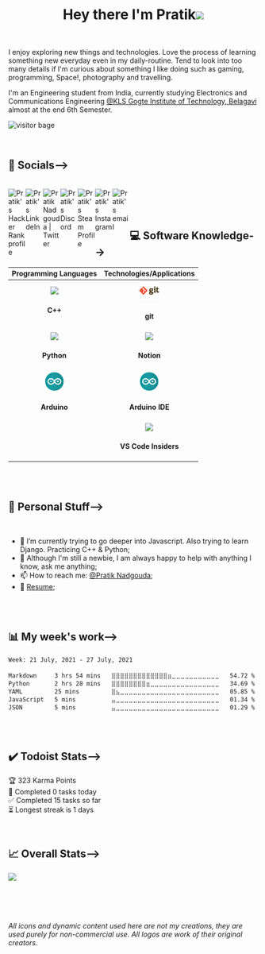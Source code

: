 <h1 align="center"> Hey there I'm Pratik<img src="https://media.giphy.com/media/hvRJCLFzcasrR4ia7z/giphy.gif" width="35px"> </h1>
<br />

I enjoy exploring new things and technologies. Love the process of learning something new everyday even in my daily-routine. Tend to look into too many details if I'm curious about something I like doing such as gaming, programming, Space!, photography and travelling.

I'm an Engineering student from India, currently studying Electronics and Communications Engineering [@KLS Gogte Institute of Technology, Belagavi](https://git.edu/) almost at the end 6th Semester.

![visitor bage](https://visitor-badge.glitch.me/badge?page_id=carbonautics.PratikNadgouda)

<br />

<h2> <b> 🙋 Socials--> </b></h2>

<br/>

<a href="https://www.hackerrank.com/carbonautics/">
  <img align="left" alt="Pratik's Hacker Rank profile" width="35px" src="https://cdn.jsdelivr.net/npm/simple-icons@v3/icons/hackerrank.svg" />
</a>
<a href="https://www.linkedin.com/in/pratiknadgouda/">
  <img align="left" alt="Pratik's LinkdeIn" width="35px" src="https://raw.githubusercontent.com/gauravghongde/social-icons/master/SVG/Color/LinkedIN.svg" />
</a>
<a href="https://twitter.com/Carbonautix">
  <img align="left" alt="Pratik Nadgouda | Twitter" width="35px" src="https://raw.githubusercontent.com/gauravghongde/social-icons/master/SVG/Color/Twitter.svg" />
</a>
<a href="https://discord.gg/x9PuXu5">
  <img align="left" alt="Pratik's Discord" width="35px" src="https://raw.githubusercontent.com/gauravghongde/social-icons/master/SVG/Color/Discord.svg" />
</a>
<a href="https://steamcommunity.com/id/carbonautics/">
  <img align="left" alt="Pratik's Steam Profile" width="35px" src="https://raw.githubusercontent.com/gauravghongde/social-icons/master/SVG/Color/Steam.svg" />
</a>
<a href="https://www.instagram.com/carbonautix/">
  <img align="left" alt="Pratik's Instagram" width="35px" src="https://raw.githubusercontent.com/gauravghongde/social-icons/master/SVG/Color/Instagram.svg" />
</a>
<a href="mailto:carbonautics@gmail.com">
  <img align="left" alt="Pratik's email" width="35px" src="https://raw.githubusercontent.com/gauravghongde/social-icons/master/SVG/Color/Gmail.svg" />
</a>

<br/>
<br/>
<br/>


<h2> <b> 💻 Software Knowledge--> </b></h2>


|Programming Languages | Technologies/Applications |
| :------------------: | :-----------------------: |
| <a><img height="55" src="https://raw.githubusercontent.com/yurijserrano/Github-Profile-Readme-Logos/master/programming%20languages/c%2B%2B.svg"></a> <h4>C++</h4> | <a><img height="40" src="https://raw.githubusercontent.com/github/explore/80688e429a7d4ef2fca1e82350fe8e3517d3494d/topics/git/git.png"></a><h4>git</h4> |
| <img height="45" src=https://raw.githubusercontent.com/yurijserrano/Github-Profile-Readme-Logos/master/programming%20languages/python.svg><h4>Python</h4> | <img height="45" src="https://raw.githubusercontent.com/gauravghongde/social-icons/master/SVG/Color/Notion.svg"><h4>Notion</h4> |
| <img height="40" src="https://raw.githubusercontent.com/github/explore/80688e429a7d4ef2fca1e82350fe8e3517d3494d/topics/arduino/arduino.png"><h4>Arduino</h4> | <img height="40" src="https://raw.githubusercontent.com/github/explore/80688e429a7d4ef2fca1e82350fe8e3517d3494d/topics/arduino/arduino.png"><h4>Arduino IDE</h4> |
| | <img height="40" src="https://upload.wikimedia.org/wikipedia/commons/4/4b/Visual_Studio_Code_Insiders_1.36_icon.svg"><h4>VS Code Insiders</h4>|

<br />
<br />


<h2> <b> 📌 Personal Stuff--> </b></h2>

<br/>

- 🌱 I’m currently trying to go deeper into Javascript. Also trying to learn Django.  Practicing C++ & Python;
- 💬 Although I'm still a newbie, I am always happy to help with anything I know, ask me anything;
- 📫 How to reach me: [@Pratik Nadgouda](https://twitter.com/Carbonautix);
- 📑 [Resume](https://drive.google.com/file/d/1acGD3B7PDNvI0FA7PyU9KFK6dTysjFSv/view?usp=sharing);

<br />
<br />


<h2> <b> 📊 My week's work--> </b></h2>

<!--START_SECTION:waka-->
```text
Week: 21 July, 2021 - 27 July, 2021

Markdown     3 hrs 54 mins   ⣿⣿⣿⣿⣿⣿⣿⣿⣿⣿⣿⣿⣿⣶⣀⣀⣀⣀⣀⣀⣀⣀⣀⣀⣀   54.72 % 
Python       2 hrs 28 mins   ⣿⣿⣿⣿⣿⣿⣿⣿⣶⣀⣀⣀⣀⣀⣀⣀⣀⣀⣀⣀⣀⣀⣀⣀⣀   34.69 % 
YAML         25 mins         ⣿⣦⣀⣀⣀⣀⣀⣀⣀⣀⣀⣀⣀⣀⣀⣀⣀⣀⣀⣀⣀⣀⣀⣀⣀   05.85 % 
JavaScript   5 mins          ⣤⣀⣀⣀⣀⣀⣀⣀⣀⣀⣀⣀⣀⣀⣀⣀⣀⣀⣀⣀⣀⣀⣀⣀⣀   01.34 % 
JSON         5 mins          ⣤⣀⣀⣀⣀⣀⣀⣀⣀⣀⣀⣀⣀⣀⣀⣀⣀⣀⣀⣀⣀⣀⣀⣀⣀   01.29 % 
```
<!--END_SECTION:waka-->

<br/>
<br/>

<h2> <b> ✔️ Todoist Stats--></b></h2>

<!-- TODO-IST:START -->
🏆  323 Karma Points           
🌸  Completed 0 tasks today           
✅  Completed 15 tasks so far           
⏳  Longest streak is 1 days
<!-- TODO-IST:END -->

<br/>

<h2> <b> 📈 Overall Stats--></b></h2>

<p>
  <img src="https://github-readme-stats.vercel.app/api?username=carbonautics&show_icons=true&theme=onedark" />
</p>

<br/>
<br/>
<br/>

_All icons and dynamic content used here are not my creations, they are used purely for non-commercial use. All logos are work of their original creators._